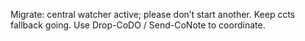 ﻿Migrate: central watcher active; please don’t start another. Keep ccts fallback going. Use Drop-CoDO / Send-CoNote to coordinate.
